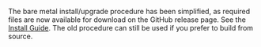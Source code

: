 The bare metal install/upgrade procedure has been simplified, as required files are now available
for download on the GitHub release page. See the
[Install Guide](https://miso-lims.readthedocs.io/projects/docs/en/latest/admin/baremetal-installation-guide/).
The old procedure can still be used if you prefer to build from source.

